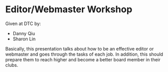 Editor/Webmaster Workshop
=====================================================================

Given at DTC by:
- Danny Qiu
- Sharon Lin

Basically, this presentation talks about how to be an effective editor or webmaster and goes through the tasks of each job. In addition, this should prepare them to reach higher and become a better board member in their clubs.
